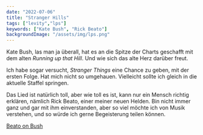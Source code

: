 ```yaml
---
date: "2022-07-06"
title: "Stranger Hills"
tags: ["levity","lps"]
keywords: ["Kate Bush", "Rick Beato"]
backgroundImage: "/assets/img/lps.png"
---
```


Kate Bush, las man ja überall, hat es an die Spitze der Charts geschafft mit dem alten *Running up that Hill*. Und wie sich das alte Herz darüber freut.

Ich habe sogar versucht, *Stranger Things* eine Chance zu geben, mit der ersten Folge. Hat mich nicht so umgehauen. Vielleicht sollte ich gleich in die aktuelle Staffel springen.

Das Lied ist natürlich toll, aber wie toll es ist, kann nur ein Mensch richtig erklären, nämlich Rick Beato, einer meiner neuen Helden. Bin nicht immer ganz und gar mit ihm einverstanden, aber so viel möchte ich von Musik verstehen, und so würde ich gerne Begeisterung teilen können.

[Beato on Bush](https://www.youtube.com/watch?v=pwZysZPIrYI)

